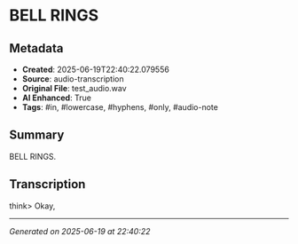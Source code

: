 # BELL RINGS

## Metadata
- **Created**: 2025-06-19T22:40:22.079556
- **Source**: audio-transcription
- **Original File**: test_audio.wav
- **AI Enhanced**: True
- **Tags**: #in, #lowercase, #hyphens, #only, #audio-note

## Summary
BELL RINGS.

## Transcription
think>
Okay,

---
*Generated on 2025-06-19 at 22:40:22*